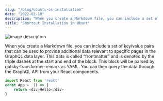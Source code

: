 ```yaml
---
slug: "/blog/ubuntu-os-installation"
date: "2022-02-10"
description: "When you create a Markdown file, you can include a set of key/value pairs that can be used to provide additional data relevant to specific pages in the GraphQL data layer. This data is called “frontmatter” and is denoted by the triple dashes at the start and end of the block."
title: "Shortcut Installation in Ubunt"
---
```



![image description](https://cdn.pixabay.com/photo/2016/11/18/17/46/house-1836070__340.jpg?auto=compress&cs=tinysrgb&dpr=1&w=500)

When you create a Markdown file, you can include a set of key/value pairs that can be used to provide additional data relevant to specific pages in the GraphQL data layer. This data is called “frontmatter” and is denoted by the triple dashes at the start and end of the block. This block will be parsed by gatsby-transformer-remark as YAML. You can then query the data through the GraphQL API from your React components.

```js
import React from 'react'
const App =  () => {
    return <div>Hello</div>
}
```